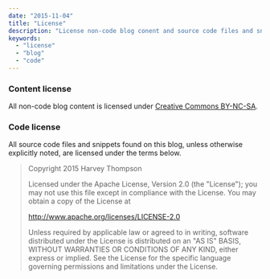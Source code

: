 ```yaml
---
date: "2015-11-04"
title: "License"
description: "License non-code blog conent and source code files and snippets."
keywords:
  - "license"
  - "blog"
  - "code"
---
```


### Content license

All non-code blog content is licensed under [Creative Commons BY-NC-SA](http://creativecommons.org/licenses/by-nc-sa/3.0/).

### Code license

All source code files and snippets found on this blog, unless otherwise explicitly noted, are licensed under the terms below.

> Copyright 2015 Harvey Thompson
> 
> Licensed under the Apache License, Version 2.0 (the "License");
> you may not use this file except in compliance with the License.
> You may obtain a copy of the License at
> 
>    <http://www.apache.org/licenses/LICENSE-2.0>
> 
> Unless required by applicable law or agreed to in writing, software
> distributed under the License is distributed on an "AS IS" BASIS,
> WITHOUT WARRANTIES OR CONDITIONS OF ANY KIND, either express or implied.
> See the License for the specific language governing permissions and
> limitations under the License.


